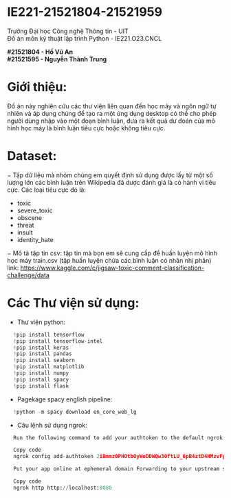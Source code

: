 # IE221-21521804-21521959

Trường Đại học Công nghệ Thông tin - UIT  
Đồ án môn kỹ thuật lập trình Python - IE221.O23.CNCL  


**#21521804 - Hồ Vũ An**  
**#21521595 - Nguyễn Thành Trung**

# Giới thiệu:  
Đồ án này nghiên cứu các thư viện liên quan đến học máy và ngôn ngữ tự nhiên và áp dụng chúng để tạo ra một ứng dụng desktop có thể cho phép người dùng nhập vào một đoạn bình luận, đưa ra kết quả dư đoán của mô hình học máy là bình luận tiêu cực hoặc không tiêu cực.  

# Dataset:  
− Tập dữ liệu mà nhóm chúng em quyết định sử dụng được lấy từ một số lượng lớn các bình luận trên Wikipedia đã dược đánh giá là có hành vi tiêu cực. Các loại tiêu cực đó là:  
 + toxic  
 + severe_toxic  
 + obscene  
 + threat  
 + insult  
 + identity_hate  

− Mô tả tập tin csv: tập tin mà bọn em sẽ cung cấp để huấn luyện mô hình học máy train.csv (tập huấn luyện chứa các bình luận có nhãn nhị phân)  
link: https://www.kaggle.com/c/jigsaw-toxic-comment-classification-challenge/data

# Các Thư viện sử dụng:  
- Thư viện python:
```python
  !pip install tensorflow 
  !pip install tensorflow-intel
  !pip install keras 
  !pip install pandas 
  !pip install seaborn 
  !pip install matplotlib 
  !pip install numpy 
  !pip install spacy
  !pip install flask
```  
- Pagekage spacy english pipeline:  
```python
  !python -m spacy download en_core_web_lg
```

- Câu lệnh sử dụng ngrok:  
```python
  Run the following command to add your authtoken to the default ngrok.yml configuration file.

  Copy code
  ngrok config add-authtoken 2iBmmz0PHOtbOyWoDDWQw30ftLU_6pB4ztD4HMzvFpBEmidS3

  Put your app online at ephemeral domain Forwarding to your upstream service. For example, if it is listening on port http://localhost:8080, run:

  Copy code
  ngrok http http://localhost:8080
```